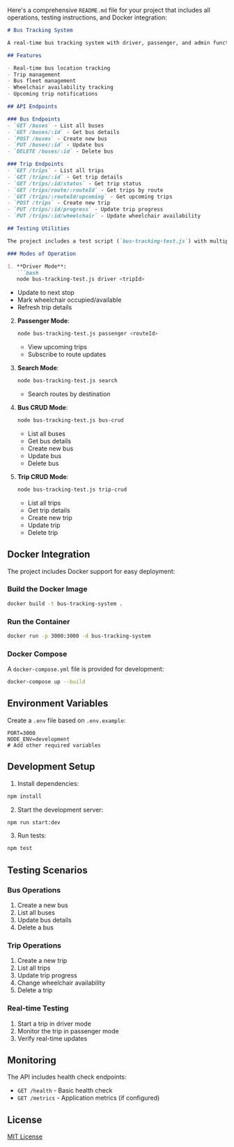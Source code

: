 Here's a comprehensive `README.md` file for your project that includes all operations, testing instructions, and Docker integration:

```markdown
# Bus Tracking System

A real-time bus tracking system with driver, passenger, and admin functionalities.

## Features

- Real-time bus location tracking
- Trip management
- Bus fleet management
- Wheelchair availability tracking
- Upcoming trip notifications

## API Endpoints

### Bus Endpoints
- `GET /buses` - List all buses
- `GET /buses/:id` - Get bus details
- `POST /buses` - Create new bus
- `PUT /buses/:id` - Update bus
- `DELETE /buses/:id` - Delete bus

### Trip Endpoints
- `GET /trips` - List all trips
- `GET /trips/:id` - Get trip details
- `GET /trips/:id/status` - Get trip status
- `GET /trips/route/:routeId` - Get trips by route
- `GET /trips/:routeId/upcoming` - Get upcoming trips
- `POST /trips` - Create new trip
- `PUT /trips/:id/progress` - Update trip progress
- `PUT /trips/:id/wheelchair` - Update wheelchair availability

## Testing Utilities

The project includes a test script (`bus-tracking-test.js`) with multiple modes:

### Modes of Operation

1. **Driver Mode**:
   ```bash
   node bus-tracking-test.js driver <tripId>
   ```
   - Update to next stop
   - Mark wheelchair occupied/available
   - Refresh trip details

2. **Passenger Mode**:
   ```bash
   node bus-tracking-test.js passenger <routeId>
   ```
   - View upcoming trips
   - Subscribe to route updates

3. **Search Mode**:
   ```bash
   node bus-tracking-test.js search
   ```
   - Search routes by destination

4. **Bus CRUD Mode**:
   ```bash
   node bus-tracking-test.js bus-crud
   ```
   - List all buses
   - Get bus details
   - Create new bus
   - Update bus
   - Delete bus

5. **Trip CRUD Mode**:
   ```bash
   node bus-tracking-test.js trip-crud
   ```
   - List all trips
   - Get trip details
   - Create new trip
   - Update trip
   - Delete trip

## Docker Integration

The project includes Docker support for easy deployment:

### Build the Docker Image
```bash
docker build -t bus-tracking-system .
```

### Run the Container
```bash
docker run -p 3000:3000 -d bus-tracking-system
```

### Docker Compose
A `docker-compose.yml` file is provided for development:

```bash
docker-compose up --build
```

## Environment Variables

Create a `.env` file based on `.env.example`:

```
PORT=3000
NODE_ENV=development
# Add other required variables
```

## Development Setup

1. Install dependencies:
```bash
npm install
```

2. Start the development server:
```bash
npm run start:dev
```

3. Run tests:
```bash
npm test
```

## Testing Scenarios

### Bus Operations
1. Create a new bus
2. List all buses
3. Update bus details
4. Delete a bus

### Trip Operations
1. Create a new trip
2. List all trips
3. Update trip progress
4. Change wheelchair availability
5. Delete a trip

### Real-time Testing
1. Start a trip in driver mode
2. Monitor the trip in passenger mode
3. Verify real-time updates

## Monitoring

The API includes health check endpoints:
- `GET /health` - Basic health check
- `GET /metrics` - Application metrics (if configured)

## License

[MIT License](LICENSE)
```
